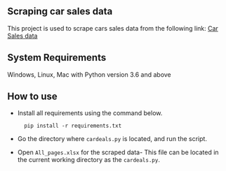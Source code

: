 ## Scraping car sales data

This project is used to scrape cars sales data from the following link: [Car Sales data](https://www.edmunds.com/cars-for-sale-by-owner/)

## System Requirements
Windows, Linux, Mac with Python version 3.6 and above

## How to use
* Install all requirements using the command below.

  ```
    pip install -r requirements.txt
  ```

* Go the directory where `cardeals.py` is located, and run the script.

* Open `All_pages.xlsx` for the scraped data- This file can be located in the current working directory as the `cardeals.py`.





